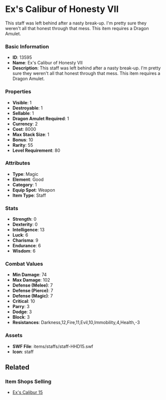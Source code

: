 # Ex's Calibur of Honesty VII

This staff was left behind after a nasty break-up. I'm pretty sure they weren't all that honest through that mess. This item requires a Dragon Amulet.

### Basic Information

- **ID**: 13595
- **Name**: Ex&#039;s Calibur of Honesty VII
- **Description**: This staff was left behind after a nasty break-up. I&#039;m pretty sure they weren&#039;t all that honest through that mess. This item requires a Dragon Amulet.

### Properties

- **Visible**: 1
- **Destroyable**: 1
- **Sellable**: 1
- **Dragon Amulet Required**: 1
- **Currency**: 2
- **Cost**: 8000
- **Max Stack Size**: 1
- **Bonus**: 10
- **Rarity**: 55
- **Level Requirement**: 80

### Attributes

- **Type**: Magic
- **Element**: Good
- **Category**: 1
- **Equip Spot**: Weapon
- **Item Type**: Staff

### Stats

- **Strength**: 0
- **Dexterity**: 0
- **Intelligence**: 13
- **Luck**: 6
- **Charisma**: 9
- **Endurance**: 6
- **Wisdom**: 6

### Combat Values

- **Min Damage**: 74
- **Max Damage**: 102
- **Defense (Melee)**: 7
- **Defense (Pierce)**: 7
- **Defense (Magic)**: 7
- **Critical**: 10
- **Parry**: 3
- **Dodge**: 3
- **Block**: 3
- **Resistances**: Darkness,12,Fire,11,Evil,10,Immobility,4,Health,-3

### Assets

- **SWF File**: items/staffs/staff-HHD15.swf
- **Icon**: staff

## Related

### Item Shops Selling

- [Ex's Calibur 15](../item-shops/429-ex-s-calibur-15.md)

